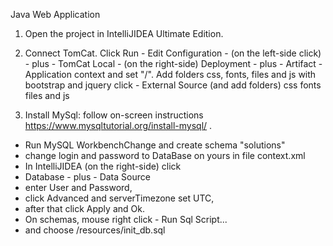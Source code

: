 Java Web Application

1) Open the project in IntelliJIDEA Ultimate Edition.

2) Connect TomCat. Click Run - Edit Configuration - 
(on the left-side click) - plus - TomCat Local - 
(on the right-side) Deployment - plus - 
Artifact - Application context and set "/".
Add folders css, fonts, files and js with bootstrap and jquery 
click - External Source (and add folders) css fonts files and js
3) Install MySql: follow on-screen instructions 
https://www.mysqltutorial.org/install-mysql/ . 
- Run MySQL WorkbenchChange and create schema "solutions"
- change login and password to DataBase on yours 
in file context.xml
- In IntelliJIDEA (on the right-side) click 
- Database - plus - Data Source 
- enter User and Password, 
- click Advanced and serverTimezone set UTC, 
- after that click Apply and Ok.
- On schemas, mouse right click - Run Sql Script... 
- and choose /resources/init_db.sql
